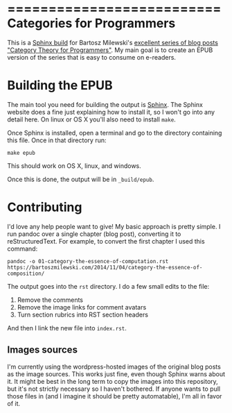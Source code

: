 ==========================
Categories for Programmers
==========================

This is a [Sphinx build](http://www.sphinx-doc.org/) for Bartosz
Milewski's
[excellent series of blog posts "Category Theory for Programmers"](https://bartoszmilewski.com/2014/10/28/category-theory-for-programmers-the-preface/).
My main goal is to create an EPUB version of the series that is easy to consume
on e-readers.

Building the EPUB
=================

The main tool you need for building the output
is [Sphinx](http://www.sphinx-doc.org/). The Sphinx website does a fine just
explaining how to install it, so I won't go into any detail here. On linux or OS
X you'll also need to install `make`.

Once Sphinx is installed, open a terminal and go to the directory containing
this file. Once in that directory run:

```
make epub
```

This should work on OS X, linux, and windows.

Once this is done, the output will be in `_build/epub`.

Contributing
============

I'd love any help people want to give! My basic approach is pretty simple. I run pandoc over a single chapter (blog post), converting it to reStructuredText. For example, to convert the first chapter I used this command:

```
pandoc -o 01-category-the-essence-of-computation.rst https://bartoszmilewski.com/2014/11/04/category-the-essence-of-composition/
```

The output goes into the `rst` directory. I do a few small edits to the file:

1. Remove the comments
2. Remove the image links for comment avatars
3. Turn section rubrics into RST section headers

And then I link the new file into `index.rst`.

Images sources
--------------

I'm currently using the wordpress-hosted images of the original blog posts as
the image sources. This works just fine, even though Sphinx warns about it. It
might be best in the long term to copy the images into this repository, but it's
not strictly necessary so I haven't bothered. If anyone wants to pull those
files in (and I imagine it should be pretty automatable), I'm all in favor of
it.
